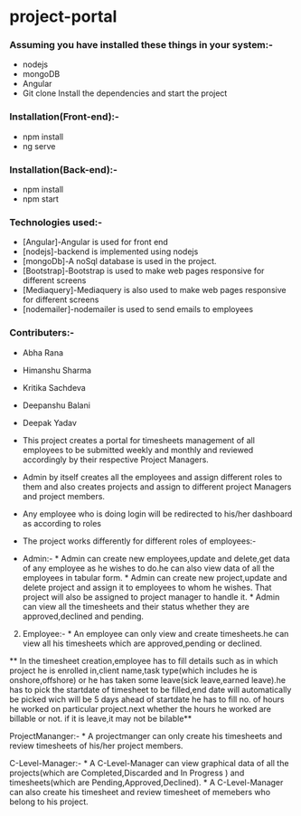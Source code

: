 # project-portal
### Assuming you have installed these things in your system:-
   * nodejs
   * mongoDB
   * Angular
* Git clone Install the dependencies and start the project
### Installation(Front-end):-

   * npm install
   * ng serve
### Installation(Back-end):-

   * npm install
   * npm start

### Technologies used:-
   * [Angular]-Angular is used for front end
   * [nodejs]-backend is implemented using nodejs
   * [mongoDb]-A noSql database is used in the project.
   * [Bootstrap]-Bootstrap is used to make web pages responsive for different screens
   * [Mediaquery]-Mediaquery is also used to make web pages responsive for different screens
   * [nodemailer]-nodemailer is used to send emails to employees 
### Contributers:-
   * Abha Rana
   * Himanshu Sharma
   * Kritika Sachdeva
   * Deepanshu Balani
   * Deepak Yadav   
 
* This project creates a portal for timesheets management of all employees to be submitted weekly and monthly and reviewed accordingly by their respective Project Managers.
* Admin by itself creates  all the employees and assign different roles to them and also creates projects and assign to different project Managers and project members.
* Any employee who is doing login will be redirected to his/her dashboard as according to roles
* The project works differently for different roles of employees:-
 
 * Admin:- * Admin can create new employees,update and delete,get data of any employee as he wishes to do.he 
             can  also view data of all the employees  in tabular form.
           * Admin can create new project,update and delete project and assign it to employees to whom he wishes.
               That project will also be assigned to project manager to handle it.
           *  Admin can view all the timesheets and their status whether they are approved,declined and pending.

2. Employee:- * An employee can only view and create timesheets.he can view all his timesheets which are 
                approved,pending or declined.

** In the timesheet creation,employee has to fill details such as in which project he is enrolled in,client name,task type(which includes he is onshore,offshore) or he has taken some leave(sick leave,earned leave).he has to pick the startdate of timesheet to be filled,end date will automatically be picked wich will be 5 days ahead of startdate
he has to fill no. of hours he worked on particular project.next whether the hours he worked are billable or not.
if it is leave,it may not be bilable**

ProjectMananger:- * A projectmanger can only create his  timesheets and review timesheets of his/her project members.

C-Level-Manager:- * A C-Level-Manager can view graphical data of all the projects(which are Completed,Discarded and 
                      In Progress  ) and timesheets(which are Pending,Approved,Declined).
                  * A C-Level-Manager can also create his timesheet and review timesheet of memebers who belong to 
                      his  project.


